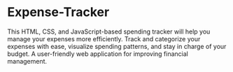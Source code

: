 # Expense-Tracker
This HTML, CSS, and JavaScript-based spending tracker will help you manage your expenses more efficiently. Track and categorize your expenses with ease, visualize spending patterns, and stay in charge of your budget. A user-friendly web application for improving financial management.
